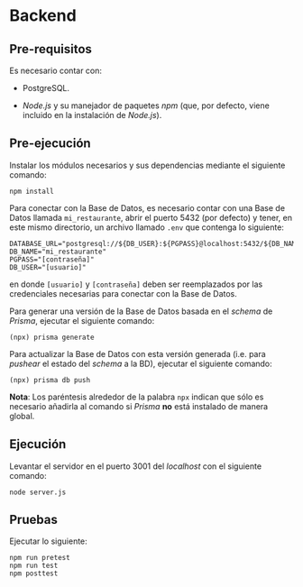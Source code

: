 # Backend

## Pre-requisitos

Es necesario contar con:

- PostgreSQL.

- *Node.js* y su manejador de paquetes *npm* (que, por defecto, viene incluido en la instalación de *Node.js*).

## Pre-ejecución

Instalar los módulos necesarios y sus dependencias mediante el siguiente comando:
```
npm install
```

Para conectar con la Base de Datos, es necesario contar con una Base de Datos llamada `mi_restaurante`, abrir el puerto 5432 (por defecto) y tener, en este mismo directorio, un archivo llamado `.env` que contenga lo siguiente:
```
DATABASE_URL="postgresql://${DB_USER}:${PGPASS}@localhost:5432/${DB_NAME}"
DB_NAME="mi_restaurante"
PGPASS="[contraseña]"
DB_USER="[usuario]"
```
en donde `[usuario]` y `[contraseña]` deben ser reemplazados por las credenciales necesarias para conectar con la Base de Datos.

Para generar una versión de la Base de Datos basada en el *schema* de *Prisma*, ejecutar el siguiente comando:
```
(npx) prisma generate
```

Para actualizar la Base de Datos con esta versión generada (i.e. para *pushear* el estado del *schema* a la BD), ejecutar el siguiente comando:
```
(npx) prisma db push
```

**Nota**: Los paréntesis alrededor de la palabra `npx` indican que sólo es necesario añadirla al comando si *Prisma* **no** está instalado de manera global.

## Ejecución

Levantar el servidor en el puerto 3001 del *localhost* con el siguiente comando: 
```
node server.js
```

## Pruebas 

Ejecutar lo siguiente:
```
npm run pretest
npm run test
npm posttest
```
